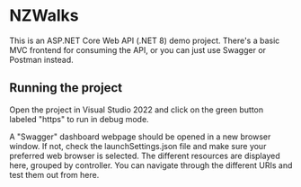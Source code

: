 # NZWalks
This is an ASP.NET Core Web API (.NET 8) demo project. There's a basic MVC frontend for consuming the API, or you can just use Swagger or Postman instead.

## Running the project
Open the project in Visual Studio 2022 and click on the green button labeled "https" to run in debug mode.

A "Swagger" dashboard webpage should be opened in a new browser window. If not, check the launchSettings.json file and make sure your preferred web browser is selected. The different resources are displayed here, grouped by controller. You can navigate through the different URIs and test them out from here.
